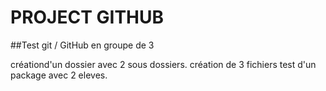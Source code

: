 # PROJECT GITHUB

##Test git / GitHub en groupe de 3 

créationd'un dossier avec 2 sous dossiers.
création de 3 fichiers
test d'un package avec 2 eleves.
